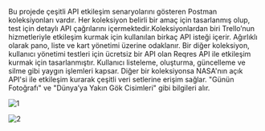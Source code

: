 Bu projede çeşitli API etkileşim senaryolarını gösteren Postman koleksiyonları vardır. Her koleksiyon belirli bir amaç için tasarlanmış olup, test için detaylı API çağrılarını içermektedir.Koleksiyonlardan biri Trello’nun hizmetleriyle etkileşim kurmak için kullanılan birkaç API isteği içerir. Ağırlıklı olarak pano, liste ve kart yönetimi üzerine odaklanır. Bir diğer koleksiyon, kullanıcı yönetimi testleri için ücretsiz bir API olan Reqres API ile etkileşim kurmak için tasarlanmıştır. Kullanıcı listeleme, oluşturma, güncelleme ve silme gibi yaygın işlemleri kapsar. Diğer bir koleksiyonsa NASA'nın açık API'si ile etkileşim kurarak çeşitli veri setlerine erişim sağlar. "Günün Fotoğrafı" ve "Dünya’ya Yakın Gök Cisimleri" gibi bilgileri alır.

![1](https://github.com/user-attachments/assets/6005cd47-1477-4d0c-9616-52431bafdacb)

![2](https://github.com/user-attachments/assets/d5896494-4ef5-4bd8-871f-7bb36befe7ed)

